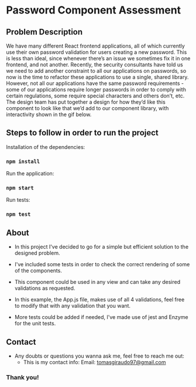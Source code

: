 # Password Component Assessment

## Problem Description
We have many different React frontend applications, all of which currently use their own password validation for users creating a new password. This is less than ideal, since whenever there’s an issue we sometimes fix it in one frontend, and not another. Recently, the security consultants have told us we need to add another constraint to all our applications on passwords, so now is the time to refactor these applications to use a single, shared library.
However, not all our applications have the same password requirements - some of our applications require longer passwords in order to comply with certain regulations, some require special characters and others don’t, etc.
The design team has put together a design for how they’d like this component to look like that we’d add to our component library, with interactivity shown in the gif below.


## Steps to follow in order to run the project

Installation of the dependencies:

### `npm install`

Run the application:
### `npm start`

Run tests:

### `npm test`


## About

- In this project I've decided to go for a simple but efficient solution to the designed problem.

- I've included some tests in order to check the correct rendering of some of the components.

- This component could be used in any view and can take any desired validations as requested.

- In this example, the App.js file, makes use of all 4 validations, feel free to modify that with any validation that you want.

- More tests could be added if needed, I've made use of jest and Enzyme for the unit tests.

## Contact

- Any doubts or questions you wanna ask me, feel free to reach me out:
    - This is my contact info:
    Email: tomasgiraudo97@gmail.com

### Thank you!